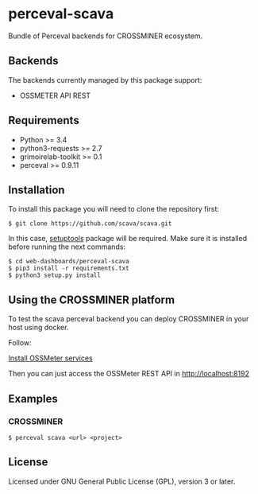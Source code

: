 # perceval-scava

Bundle of Perceval backends for CROSSMINER ecosystem.

## Backends

The backends currently managed by this package support:

* OSSMETER API REST

## Requirements

* Python >= 3.4
* python3-requests >= 2.7
* grimoirelab-toolkit >= 0.1
* perceval >= 0.9.11

## Installation

To install this package you will need to clone the repository first:

```
$ git clone https://github.com/scava/scava.git
```

In this case, [setuptools](http://setuptools.readthedocs.io/en/latest/) package will be required.
Make sure it is installed before running the next commands:

```
$ cd web-dashboards/perceval-scava
$ pip3 install -r requirements.txt
$ python3 setup.py install
```

## Using the CROSSMINER platform

To test the scava perceval backend you can deploy CROSSMINER in your host using docker.

Follow:

[Install OSSMeter services](https://github.com/scava/scava/tree/master/web-dashboards#init-ossmeter-mongodb-with-grimoirelab-data)

Then you can just access the OSSMeter REST API in [http://localhost:8192](http://localhost:8192) 


## Examples

### CROSSMINER

```
$ perceval scava <url> <project>
```

## License

Licensed under GNU General Public License (GPL), version 3 or later.
